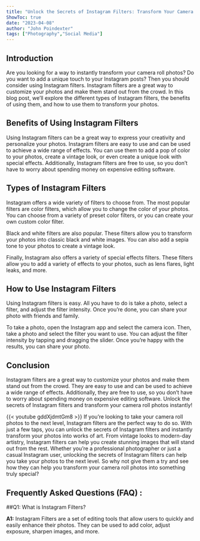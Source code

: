 ```yaml
---
title: "Unlock the Secrets of Instagram Filters: Transform Your Camera Roll Photos Instantly!"
ShowToc: true 
date: "2023-04-08"
author: "John Poindexter" 
tags: ["Photography","Social Media"]
---
```

## Introduction

Are you looking for a way to instantly transform your camera roll photos? Do you want to add a unique touch to your Instagram posts? Then you should consider using Instagram filters. Instagram filters are a great way to customize your photos and make them stand out from the crowd. In this blog post, we’ll explore the different types of Instagram filters, the benefits of using them, and how to use them to transform your photos. 

## Benefits of Using Instagram Filters

Using Instagram filters can be a great way to express your creativity and personalize your photos. Instagram filters are easy to use and can be used to achieve a wide range of effects. You can use them to add a pop of color to your photos, create a vintage look, or even create a unique look with special effects. Additionally, Instagram filters are free to use, so you don’t have to worry about spending money on expensive editing software. 

## Types of Instagram Filters

Instagram offers a wide variety of filters to choose from. The most popular filters are color filters, which allow you to change the color of your photos. You can choose from a variety of preset color filters, or you can create your own custom color filter. 

Black and white filters are also popular. These filters allow you to transform your photos into classic black and white images. You can also add a sepia tone to your photos to create a vintage look. 

Finally, Instagram also offers a variety of special effects filters. These filters allow you to add a variety of effects to your photos, such as lens flares, light leaks, and more. 

## How to Use Instagram Filters

Using Instagram filters is easy. All you have to do is take a photo, select a filter, and adjust the filter intensity. Once you’re done, you can share your photo with friends and family. 

To take a photo, open the Instagram app and select the camera icon. Then, take a photo and select the filter you want to use. You can adjust the filter intensity by tapping and dragging the slider. Once you’re happy with the results, you can share your photo. 

## Conclusion

Instagram filters are a great way to customize your photos and make them stand out from the crowd. They are easy to use and can be used to achieve a wide range of effects. Additionally, they are free to use, so you don’t have to worry about spending money on expensive editing software. Unlock the secrets of Instagram filters and transform your camera roll photos instantly!

{{< youtube gddXjdmtGm8 >}} 
If you’re looking to take your camera roll photos to the next level, Instagram filters are the perfect way to do so. With just a few taps, you can unlock the secrets of Instagram filters and instantly transform your photos into works of art. From vintage looks to modern-day artistry, Instagram filters can help you create stunning images that will stand out from the rest. Whether you’re a professional photographer or just a casual Instagram user, unlocking the secrets of Instagram filters can help you take your photos to the next level. So why not give them a try and see how they can help you transform your camera roll photos into something truly special?

## Frequently Asked Questions (FAQ) :
##Q1: What is Instagram Filters?

**A1:** Instagram Filters are a set of editing tools that allow users to quickly and easily enhance their photos. They can be used to add color, adjust exposure, sharpen images, and more.


